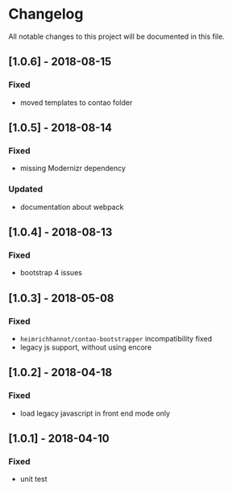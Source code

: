 # Changelog
All notable changes to this project will be documented in this file.

## [1.0.6] - 2018-08-15

### Fixed
- moved templates to contao folder

## [1.0.5] - 2018-08-14

### Fixed
- missing Modernizr dependency

### Updated
- documentation about webpack

## [1.0.4] - 2018-08-13

### Fixed
- bootstrap 4 issues

## [1.0.3] - 2018-05-08

### Fixed
- `heimrichhannot/contao-bootstrapper` incompatibility fixed
- legacy js support, without using encore

## [1.0.2] - 2018-04-18

### Fixed
- load legacy javascript in front end mode only

## [1.0.1] - 2018-04-10

### Fixed
- unit test
